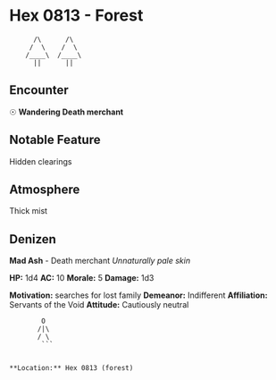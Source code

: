# Hex 0813 - Forest
```
      /\      /\
     /  \    /  \
    /____\  /____\
      ||      ||
```

## Encounter

☉ **Wandering Death merchant**

## Notable Feature

Hidden clearings

## Atmosphere

Thick mist

## Denizen

**Mad Ash** - Death merchant
*Unnaturally pale skin*

**HP:** 1d4 **AC:** 10 **Morale:** 5
**Damage:** 1d3

**Motivation:** searches for lost family
**Demeanor:** Indifferent
**Affiliation:** Servants of the Void
**Attitude:** Cautiously neutral

```
        O
       /|\
       / \
        ```


**Location:** Hex 0813 (forest)
